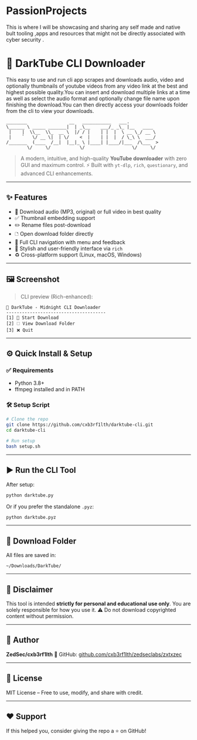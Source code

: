 # PassionProjects
This is where I will be showcasing and sharing any self made and native bult tooling ,apps and resources that might not be directly associated with cyber security .
# 🎿 DarkTube CLI Downloader
This easy to use and run cli app scrapes and downloads audio, video and optionally thumbnails of youtube videos from any video link at the best and highest possible quality.You can insert and download multiple links at a time as well as select the audio format and optionally change file name upon finishing the download.You can then directly access your downloads folder from the cli to view your downloads.

```
________                __   ___________   ___.           
\______ \ _____ _______|  | _\__    ___/_ _\_ |__   ____  
 |    |  \\__  \\_  __ \  |/ / |    | |  |  \ __ \_/ __ \
 |    `   \/ __ \|  | \/    <  |    | |  |  / \_\ \  ___/
/_______  (____  /__|  |__|_ \ |____| |____/|___  /\___  >
        \/     \/           \/                  \/     \/
```

> A modern, intuitive, and high-quality **YouTube downloader** with zero GUI and maximum control.
> ⚡ Built with `yt-dlp`, `rich`, `questionary`, and advanced CLI enhancements.

---

## ✨ Features

* 📅 Download audio (MP3, original) or full video in best quality
* ✅ Thumbnail embedding support
* ✏️ Rename files post-download
* 🗅️ Open download folder directly
* 🧱 Full CLI navigation with menu and feedback
* 🎨 Stylish and user-friendly interface via `rich`
* ♻️ Cross-platform support (Linux, macOS, Windows)

---

## 🖼️ Screenshot

> CLI preview (Rich-enhanced):

```
🎿 DarkTube - Midnight CLI Downloader
--------------------------------------
[1] 📅 Start Download
[2] 🗆 View Download Folder
[3] ❌ Quit
```

---

## ⚙️ Quick Install & Setup

### ✅ Requirements

* Python 3.8+
* ffmpeg installed and in PATH

### 🛠️ Setup Script

```bash
# Clone the repo
git clone https://github.com/cxb3rf1lth/darktube-cli.git
cd darktube-cli

# Run setup
bash setup.sh
```

---

## ▶️ Run the CLI Tool

After setup:

```bash
python darktube.py
```

Or if you prefer the standalone `.pyz`:

```bash
python darktube.pyz
```

---

## 📂 Download Folder

All files are saved in:

```
~/Downloads/DarkTube/
```

---

## 📜 Disclaimer

This tool is intended **strictly for personal and educational use only**.
You are solely responsible for how you use it.
⚠️ Do not download copyrighted content without permission.

---

## 👤 Author

**ZedSec/cxb3rf1lth**
🔗 GitHub: [github.com/cxb3rf1lth/zedseclabs/zxtxzec](https://github.com/cxb3rf1lth)

---

## 🧾 License

MIT License – Free to use, modify, and share with credit.

---

## ❤️ Support

If this helped you, consider giving the repo a ⭐ on GitHub!
